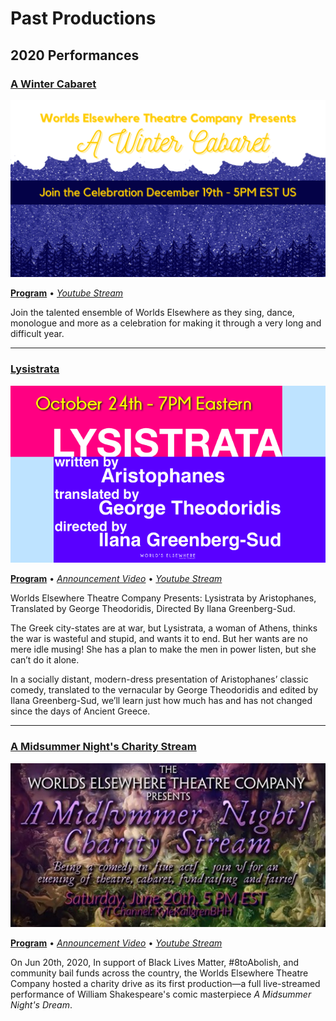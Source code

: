 # Past Productions

<div class="past-productions">

## 2020 Performances

### [A Winter Cabaret][2020.12-program]

[![Lysistrata Banner](/assets/img/shows/2020.12/winter-cabaret/banner.png)][2020.12-program]

**[Program][2020.12-program]** &bull; [<i yt>Youtube Stream</i>][2020.12-stream]

Join the talented ensemble of Worlds Elsewhere as they sing, dance, monologue and more as a celebration for making it through a very long and difficult year.

[2020.12-program]: /shows/2020.12/winter-cabaret "Click here for the program"
[2020.12-stream]: https://www.youtube.com/watch?v=I7YF8jKdeBQ "Watch the stream here!"

***

### [Lysistrata][2020.10-program]

[![Lysistrata](/assets/img/shows/2020.10/lysistrata/banner.png)][2020.10-program]

**[Program][2020.10-program]** &bull; [<i yt>Announcement Video</i>][2020.10-promo] &bull; [<i yt>Youtube Stream</i>][2020.10-stream]

Worlds Elsewhere Theatre Company Presents: Lysistrata by Aristophanes, Translated by George Theodoridis, Directed By Ilana Greenberg-Sud.

The Greek city-states are at war, but Lysistrata, a woman of Athens, thinks the war is wasteful and stupid, and wants it to end. But her wants are no mere idle musing! She has a plan to make the men in power listen, but she can’t do it alone.

In a socially distant, modern-dress presentation of Aristophanes’ classic comedy, translated to the vernacular by George Theodoridis and edited by Ilana Greenberg-Sud, we’ll learn just how much has and has not changed since the days of Ancient Greece.

[2020.10-program]: /shows/2020.10/lysistrata "Click here for the program"
[2020.10-promo]: https://www.youtube.com/watch?v=H0Z7WCdeP90 "Promo Video on KyleKallgrenBHH on Youtube!"
[2020.10-stream]: https://www.youtube.com/watch?v=nOQqgwHmij8 "Watch the stream here!"

***

### [A Midsummer Night's Charity Stream][2020.06-program]

[![A Midsummer Night's Charity Stream](/assets/img/shows/2020.06/midsummer/banner.jpg)][2020.06-program]

**[Program][2020.06-program]** &bull; [<i yt>Announcement Video</i>][2020.06-promo] &bull; [<i yt>Youtube Stream</i>][2020.06-stream]

On Jun 20th, 2020, In support of Black Lives Matter, #8toAbolish, and community bail funds across the country, the Worlds Elsewhere Theatre Company hosted a charity drive as its first production&mdash;a full live-streamed performance of William Shakespeare's comic masterpiece *A Midsummer Night's Dream*.

[2020.06-program]: /shows/2020.06/midsummer "Click here for the program"
[2020.06-promo]: https://www.youtube.com/watch?v=m5AzeMTDn2M "Watch our announcement video!"
[2020.06-stream]: https://www.youtube.com/watch?v=pH8cqnKkfLc "Watch the stream here!"

</div>
